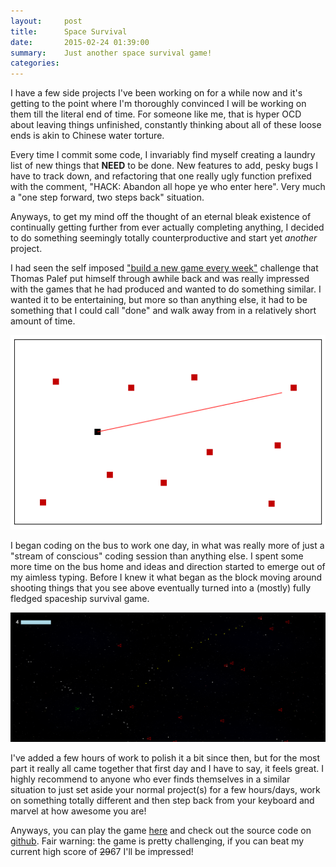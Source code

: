 ```yaml
---
layout:     post
title:      Space Survival
date:       2015-02-24 01:39:00
summary:    Just another space survival game!
categories: 
---
```

I have a few side projects I've been working on for a while now and it's getting to the point where I'm thoroughly convinced I will be working on them till the literal end of time. For someone like me, that is hyper OCD about leaving things unfinished, constantly thinking about all of these loose ends is akin to Chinese water torture.

Every time I commit some code, I invariably find myself creating a laundry list of new things that __NEED__ to be done. New features to add, pesky bugs I have to track down, and refactoring that one really ugly function prefixed with the comment, "HACK: Abandon all hope ye who enter here". Very much a  "one step forward, two steps back" situation.

Anyways, to get my mind off the thought of an eternal bleak existence of continually getting further from ever actually completing anything, I decided to do something seemingly totally counterproductive and start yet _another_ project. 

I had seen the self imposed ["build a new game every week"](http://www.lessmilk.com/12games) challenge that Thomas Palef put himself through awhile back and was really impressed with the games that he had produced and wanted to do something similar. I wanted it to be entertaining, but more so than anything else, it had to be something that I could call "done" and walk away from in a relatively short amount of time.

![Screenshot of early developmentt](/images/space/game-screenshot.png)

I began coding on the bus to work one day, in what was really more of just a "stream of conscious" coding session than anything else. I spent some more time on the bus home and ideas and direction started to emerge out of my aimless typing. Before I knew it what began as the block moving around shooting things that you see above eventually turned into a (mostly) fully fledged spaceship survival game.

![Screenshot from Space Game](/images/space/space-screenshot.png)

I've added a few hours of work to polish it a bit since then, but for the most part it really all came together that first day and I have to say, it feels great. I highly recommend to anyone who ever finds themselves in a similar situation to just set aside your normal project(s) for a few hours/days, work on something totally different and then step back from your keyboard and marvel at how awesome you are! 

Anyways, you can play the game [here](/space/) and check out the source code on [github](https://github.com/chrisbubernak/ChrisBubernak.GitHub.io/tree/master/demos/space). Fair warning: the game is pretty challenging, if you can beat my current high score of <s>29</s>67 I'll be impressed!
